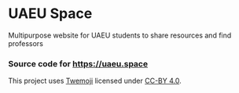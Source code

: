 # UAEU Space
Multipurpose website for UAEU students to share resources and find professors

### Source code for https://uaeu.space

This project uses [Twemoji](https://twemoji.twitter.com/) licensed under [CC-BY 4.0](https://creativecommons.org/licenses/by/4.0/).